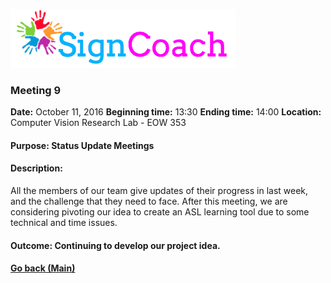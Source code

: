 ![Alt text](images/SignCoachLogo.png)

### Meeting 9

  __Date:__ October 11, 2016
  __Beginning time:__ 13:30
  __Ending time:__ 14:00
  __Location:__ Computer Vision Research Lab - EOW 353 

#### Purpose: Status Update Meetings
#### Description: 

All the members of our team give updates of their progress in last week, and the challenge that they need to face. After this meeting, we are considering pivoting our idea to create an ASL learning tool due to some technical and time issues.

#### Outcome: Continuing to develop our project idea.

#### [Go back (Main)](https://github.com/TaniaFerman/SignTalker)